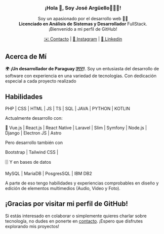 <p align="center">
   <h3 align="center">
     ¡Hola 👋, Soy José Argüello👨🏻‍💻!
  </h3>
</p>

<p align="center">
   Soy un apasionado por el desarrollo web 👨‍💼<br/> <strong>Licenciado en Análisis de Sistemas y Desarrollador</strong> FullStack.<br/> ¡Bienvenido a mi perfil de GitHub!
</p>

<p align="center">
   <a href="mailto:argelloestigarribia.josantonio@gmail.com">✉️ Contacto</a> | <a target="_blank" href="https://www.instagram.com/josecienty/">📸 Instagram</a> | <a target="_blank" href="https://www.linkedin.com/in/josecienty/">🔗 Linkedin</a>  
</p>

## Acerca de Mí

🌍 <strong>¡Un desarrollador de Paraguay 🇵🇾!</strong>. Soy un entusiasta del desarrollo de software con experiencia en una variedad de tecnologías. Con dedicación especial a cada proyecto realizado

## Habilidades

PHP | CSS | HTML | JS | TS | SQL | JAVA | PYTHON | KOTLIN

Actualmente desarrollo con:

🚀 Vue.js | React.js | React Native | Laravel | Slim | Symfony | Node.js | Django | Electron JS | Astro  

Pero desarrollo también con

Bootstrap | Tailwind CSS | 

🗄️ Y en bases de datos

MySQL | MariaDB | PosgresSQL | IBM DB2

A parte de eso tengo habilidades y experiencias comprobables en diseño y edición de elementos multimedios (Audio, Video y Foto).

## ¡Gracias por visitar mi perfil de GitHub! 

Si estás interesado en colaborar o simplemente quieres charlar sobre tecnología, no dudes en ponerte en [contacto](mailto:argelloestigarribia.josantonio@gmail.com). ¡Espero que disfrutes explorando mis proyectos!
